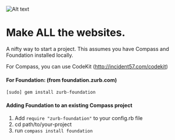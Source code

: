 ![Alt text](http://aroundthehorns.files.wordpress.com/2011/11/25941-hulk_hogan.jpg)

Make ALL the websites.
====

A nifty way to start a project.  This assumes you have Compass and Foundation installed locally.

For Compass, you can use CodeKit (http://incident57.com/codekit)

#### For Foundation: (from foundation.zurb.com) ####

`[sudo] gem install zurb-foundation`

#### Adding Foundation to an existing Compass project ####

1. Add `require "zurb-foundation"` to your config.rb file
2. cd path/to/your-project
3. run `compass install foundation`